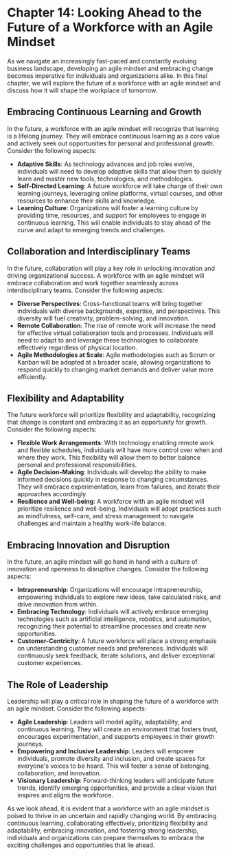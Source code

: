 Chapter 14: Looking Ahead to the Future of a Workforce with an Agile Mindset
============================================================================

As we navigate an increasingly fast-paced and constantly evolving business landscape, developing an agile mindset and embracing change becomes imperative for individuals and organizations alike. In this final chapter, we will explore the future of a workforce with an agile mindset and discuss how it will shape the workplace of tomorrow.

Embracing Continuous Learning and Growth
----------------------------------------

In the future, a workforce with an agile mindset will recognize that learning is a lifelong journey. They will embrace continuous learning as a core value and actively seek out opportunities for personal and professional growth. Consider the following aspects:

* **Adaptive Skills**: As technology advances and job roles evolve, individuals will need to develop adaptive skills that allow them to quickly learn and master new tools, technologies, and methodologies.
* **Self-Directed Learning**: A future workforce will take charge of their own learning journeys, leveraging online platforms, virtual courses, and other resources to enhance their skills and knowledge.
* **Learning Culture**: Organizations will foster a learning culture by providing time, resources, and support for employees to engage in continuous learning. This will enable individuals to stay ahead of the curve and adapt to emerging trends and challenges.

Collaboration and Interdisciplinary Teams
-----------------------------------------

In the future, collaboration will play a key role in unlocking innovation and driving organizational success. A workforce with an agile mindset will embrace collaboration and work together seamlessly across interdisciplinary teams. Consider the following aspects:

* **Diverse Perspectives**: Cross-functional teams will bring together individuals with diverse backgrounds, expertise, and perspectives. This diversity will fuel creativity, problem-solving, and innovation.
* **Remote Collaboration**: The rise of remote work will increase the need for effective virtual collaboration tools and processes. Individuals will need to adapt to and leverage these technologies to collaborate effectively regardless of physical location.
* **Agile Methodologies at Scale**: Agile methodologies such as Scrum or Kanban will be adopted at a broader scale, allowing organizations to respond quickly to changing market demands and deliver value more efficiently.

Flexibility and Adaptability
----------------------------

The future workforce will prioritize flexibility and adaptability, recognizing that change is constant and embracing it as an opportunity for growth. Consider the following aspects:

* **Flexible Work Arrangements**: With technology enabling remote work and flexible schedules, individuals will have more control over when and where they work. This flexibility will allow them to better balance personal and professional responsibilities.
* **Agile Decision-Making**: Individuals will develop the ability to make informed decisions quickly in response to changing circumstances. They will embrace experimentation, learn from failures, and iterate their approaches accordingly.
* **Resilience and Well-being**: A workforce with an agile mindset will prioritize resilience and well-being. Individuals will adopt practices such as mindfulness, self-care, and stress management to navigate challenges and maintain a healthy work-life balance.

Embracing Innovation and Disruption
-----------------------------------

In the future, an agile mindset will go hand in hand with a culture of innovation and openness to disruptive changes. Consider the following aspects:

* **Intrapreneurship**: Organizations will encourage intrapreneurship, empowering individuals to explore new ideas, take calculated risks, and drive innovation from within.
* **Embracing Technology**: Individuals will actively embrace emerging technologies such as artificial intelligence, robotics, and automation, recognizing their potential to streamline processes and create new opportunities.
* **Customer-Centricity**: A future workforce will place a strong emphasis on understanding customer needs and preferences. Individuals will continuously seek feedback, iterate solutions, and deliver exceptional customer experiences.

The Role of Leadership
----------------------

Leadership will play a critical role in shaping the future of a workforce with an agile mindset. Consider the following aspects:

* **Agile Leadership**: Leaders will model agility, adaptability, and continuous learning. They will create an environment that fosters trust, encourages experimentation, and supports employees in their growth journeys.
* **Empowering and Inclusive Leadership**: Leaders will empower individuals, promote diversity and inclusion, and create spaces for everyone's voices to be heard. This will foster a sense of belonging, collaboration, and innovation.
* **Visionary Leadership**: Forward-thinking leaders will anticipate future trends, identify emerging opportunities, and provide a clear vision that inspires and aligns the workforce.

As we look ahead, it is evident that a workforce with an agile mindset is poised to thrive in an uncertain and rapidly changing world. By embracing continuous learning, collaborating effectively, prioritizing flexibility and adaptability, embracing innovation, and fostering strong leadership, individuals and organizations can prepare themselves to embrace the exciting challenges and opportunities that lie ahead.
